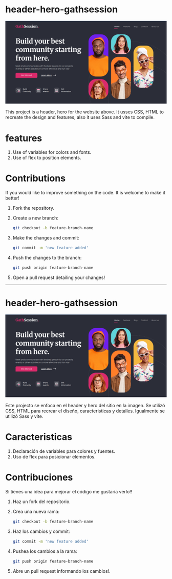 # header-hero-gathsession
![preview](code/img/preview-gathsession.png)

This project is a header, hero for  the website above. It usses CSS, HTML to recreate the design and features, also it uses Sass and vite to compile.

# features

1. Use of variables for colors and fonts.
2. Use of flex to position elements.

# Contributions

If you would like to improve something on the code. It is welcome to make it better!

1. Fork the repository.

2. Create a new branch: 
    ```sh
    git checkout -b feature-branch-name
    ```
3. Make the changes and commit: 
    ```sh
    git commit -m 'new feature added'
    ```
4. Push the changes to the branch: 
    ```sh
    git push origin feature-branch-name
    ```
5. Open a pull request detailing your changes!

***
# header-hero-gathsession
![preview](code/img/preview-gathsession.png)

Este projecto se enfoca en el header y hero del sitio en la imagen. Se utilizó CSS, HTML para recrear el diseño, caracteristicas y detalles. Igualmente se utilizó Sass y vite.

# Caracteristicas

1. Declaración de variables para colores y fuentes.
2. Uso de flex para posicionar elementos.

# Contribuciones

Si tienes una idea para mejorar el código me gustaría verlo!!

1. Haz un fork del repositorio.

2. Crea una nueva rama: 
    ```sh
    git checkout -b feature-branch-name
    ```
3. Haz los cambios y  commit: 
    ```sh
    git commit -m 'new feature added'
    ```
4. Pushea los cambios a la rama: 
    ```sh
    git push origin feature-branch-name
    ```
5. Abre un pull request informando los cambios!.